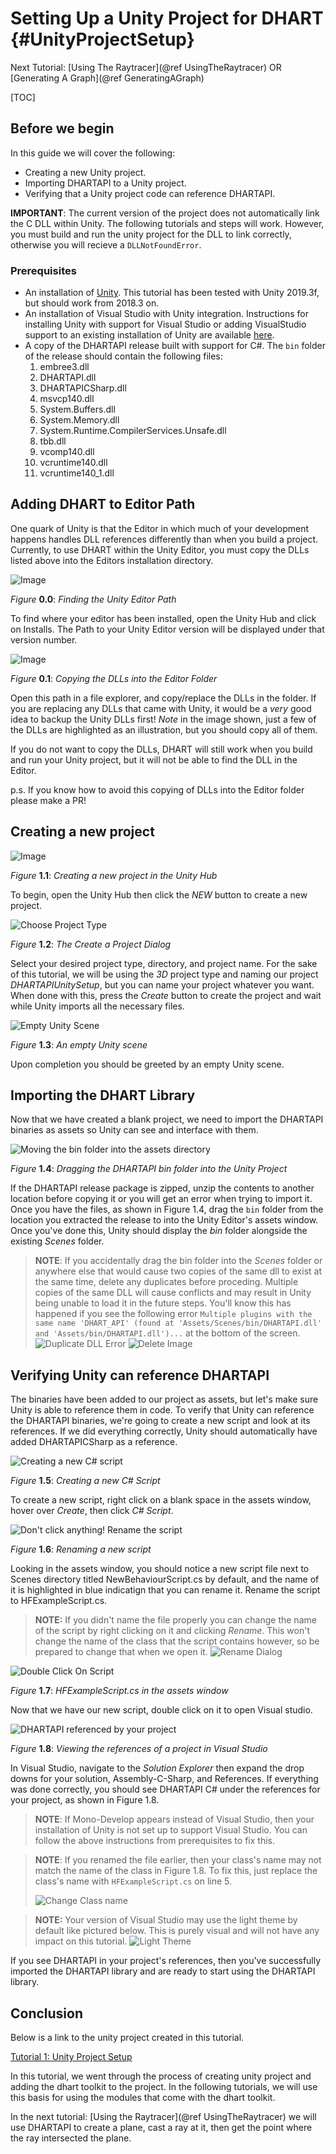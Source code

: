 
# Setting Up a Unity Project for DHART {#UnityProjectSetup}

Next Tutorial: [Using The Raytracer](@ref UsingTheRaytracer) OR [Generating A Graph](@ref GeneratingAGraph)

[TOC]

## Before we begin

In this guide we will cover the following:

- Creating a new Unity project.
- Importing DHARTAPI to a Unity project.
- Verifying that a Unity project code can reference DHARTAPI.

**IMPORTANT**: The current version of the project does not automatically link the C DLL within Unity.  The following tutorials and steps will work. However, you must build and run the unity project for the DLL to link correctly, otherwise you will recieve a `DLLNotFoundError`.  

### Prerequisites

- An installation of [Unity](https://unity3d.com/get-unity/download). This tutorial has been tested with Unity 2019.3f, but should work from 2018.3 on.
- An installation of Visual Studio with Unity integration. Instructions for installing Unity with support for Visual Studio or adding VisualStudio support to an existing installation of Unity are available [here](https://docs.microsoft.com/en-us/visualstudio/cross-platform/getting-started-with-visual-studio-tools-for-unity?view=vs-2019).
- A copy of the DHARTAPI release built with support for C#. The `bin` folder of the release should contain the following files:
  1. embree3.dll
  2. DHARTAPI.dll
  3. DHARTAPICSharp.dll
  4. msvcp140.dll
  5. System.Buffers.dll
  6. System.Memory.dll
  7. System.Runtime.CompilerServices.Unsafe.dll
  8. tbb.dll
  9. vcomp140.dll
  10. vcruntime140.dll
  11. vcruntime140_1.dll

## Adding DHART to Editor Path

One quark of Unity is that the Editor in which much of your development happens handles DLL references differently than when you build a project. Currently, to use DHART within the Unity Editor, you must copy the DLLs listed above into the Editors installation directory. 

![Image](walkthroughs/unity/1_project_setup/editor_path.PNG)

*Figure* **0.0**: *Finding the Unity Editor Path*

To find where your editor has been installed, open the Unity Hub and click on Installs.  The Path to your Unity Editor version will be displayed under that version number. 

![Image](walkthroughs/unity/1_project_setup/editor_dlls.PNG)

*Figure* **0.1**: *Copying the DLLs into the Editor Folder*

Open this path in a file explorer, and copy/replace the DLLs in the folder. If you are replacing any DLLs that came with Unity, it would be a *very* good idea to backup the Unity DLLs first!  _Note_ in the image shown, just a few of the DLLs are highlighted as an illustration, but you should copy all of them. 

If you do not want to copy the DLLs, DHART will still work when you build and run your Unity project, but it will not be able to find the DLL in the Editor. 

p.s. If you know how to avoid this copying of DLLs into the Editor folder please make a PR!

## Creating a new project

![Image](walkthroughs/unity/1_project_setup/UnityNew.PNG)

*Figure* **1.1**: *Creating a new project in the Unity Hub*

To begin, open the Unity Hub then click the *NEW* button to create a new project.

![Choose Project Type](walkthroughs/unity/1_project_setup/unity_choose_project_type.png)

*Figure* **1.2**: *The Create a Project Dialog*

Select your desired project type, directory, and project name. For the sake of this tutorial, we will be using the *3D* project type and naming our project *DHARTAPIUnitySetup*, but you can name your project whatever you want. When done with this, press the *Create* button to create the project and wait while Unity imports all the necessary files.

![Empty Unity Scene](walkthroughs/unity/1_project_setup/blank_unity_scene.PNG)

*Figure* **1.3**: *An empty Unity scene*

Upon completion you should be greeted by an empty Unity scene.

## Importing the DHART Library

Now that we have created a blank project, we need to import the DHARTAPI binaries as assets so Unity can see and interface with them.

![Moving the bin folder into the assets directory](walkthroughs/unity/1_project_setup/bin_to_assets.png)

*Figure* **1.4**: *Dragging the DHARTAPI bin folder into the Unity Project*

If the DHARTAPI release package is zipped, unzip the contents to another location before copying it or  you will get an error when trying to import it.  Once you have the files, as shown in Figure 1.4, drag the `bin` folder from the location you extracted the release to into the Unity Editor's assets window. Once you've done this, Unity should display the *bin* folder alongside the existing *Scenes* folder.

> **NOTE**: If you accidentally drag the bin folder into the *Scenes* folder or anywhere else that would cause two copies of the same dll to exist at the same time, delete any duplicates before proceding. Multiple copies of the same DLL will cause conflicts and may result in Unity being unable to load it in the future steps. You'll know this has happened if you see the following error `Multiple plugins with the same name 'DHART_API' (found at 'Assets/Scenes/bin/DHARTAPI.dll' and 'Assets/bin/DHARTAPI.dll')...` at the bottom of the screen.
>![Duplicate DLL Error](walkthroughs/unity/1_project_setup/duplicate_dll_error.png)
>![Delete Image](walkthroughs/unity/1_project_setup/delete.png)

## Verifying Unity can reference DHARTAPI

The binaries have been added to our project as assets, but let's make sure Unity is able to reference them in code. To verify that Unity can reference the DHARTAPI binaries, we're going to create a new script and look at its references. If we did everything correctly, Unity should automatically have added DHARTAPICSharp as a reference.

![Creating a new C# script](walkthroughs/unity/1_project_setup/create_new_script.png)

*Figure* **1.5**: *Creating a new C# Script*

To create a new script, right click on a blank space in the assets window, hover over *Create*, then click *C# Script*.

![Don't click anything! Rename the script](walkthroughs/unity/2_raycast_at_plane/rename_script.png)

*Figure*  **1.6**: *Renaming a new script*

Looking in the assets window, you should notice a new script file next to Scenes directory titled NewBehaviourScript.cs by default, and the name of it is highlighted in blue indicatign that you can rename it. Rename the script to HFExampleScript.cs.

> **NOTE:** If you didn't name the file properly you can change the name of the script by right clicking on it and clicking *Rename*. This won't change the name of the class that the script contains however, so be prepared to change that when we open it. 
>![Rename Dialog](walkthroughs/unity/1_project_setup/../2_raycast_at_plane/rename_dialog.png)

![Double Click On Script](walkthroughs/unity/1_project_setup/double_click_on_script.png)

*Figure* **1.7**: *HFExampleScript.cs in the assets window*

Now that we have our new script, double click on it to open Visual studio.

![DHARTAPI referenced by your project](walkthroughs/unity/1_project_setup/visual_studio_human_factors_reference.png)

*Figure* **1.8**: *Viewing the references of a project in Visual Studio*

In Visual Studio, navigate to the *Solution Explorer* then expand the drop downs for your solution, Assembly-C-Sharp, and References. If everything was done correctly, you should see DHARTAPI C# under the references for your project, as shown in Figure 1.8.

> **NOTE**: If Mono-Develop appears instead of Visual Studio, then your installation of Unity is not set up to support Visual Studio. You can follow the above instructions from prerequisites to fix this.

> **NOTE**: If you renamed the file earlier, then your class's name may not match the name of the class in Figure 1.8. To fix this, just replace the class's name with `HFExampleScript.cs` on line 5.
> 
> ![Change Class name](walkthroughs/unity/1_project_setup/../2_raycast_at_plane/change_class_name.png)

> **NOTE:** Your version of Visual Studio may use the light theme by default like pictured below. This is purely visual and will not have any impact on this tutorial.
> ![Light Theme](walkthroughs/unity/1_project_setup/light_visual_studio.png)

If you see DHARTAPI in your project's references, then you've successfully imported the DHARTAPI library and are ready to start using the DHARTAPI library.

## Conclusion

Below is a link to the unity project created in this tutorial.

[Tutorial 1: Unity Project Setup](Tutorial%201-%20Unity%20Project.zip)

In this tutorial, we went through the process of creating unity project and adding the dhart toolkit to the project. In the following tutorials, we will use this basis for using the modules that come with the dhart toolkit.

In the next tutorial: [Using the Raytracer](@ref UsingTheRaytracer) we will use DHARTAPI to create a plane, cast a ray at it, then get the point where the ray intersected the plane.
